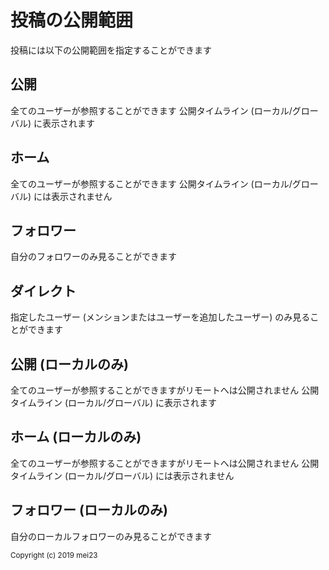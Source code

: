 # 投稿の公開範囲

投稿には以下の公開範囲を指定することができます

## 公開
全てのユーザーが参照することができます
公開タイムライン (ローカル/グローバル) に表示されます

## ホーム
全てのユーザーが参照することができます
公開タイムライン (ローカル/グローバル) には表示されません

## フォロワー
自分のフォロワーのみ見ることができます

## ダイレクト
指定したユーザー (メンションまたはユーザーを追加したユーザー) のみ見ることができます

## 公開 (ローカルのみ)
全てのユーザーが参照することができますがリモートへは公開されません
公開タイムライン (ローカル/グローバル) に表示されます

## ホーム (ローカルのみ)
全てのユーザーが参照することができますがリモートへは公開されません
公開タイムライン (ローカル/グローバル) には表示されません

## フォロワー (ローカルのみ)
自分のローカルフォロワーのみ見ることができます

<div class="copyright"><small>Copyright (c) 2019 mei23</small></div>
